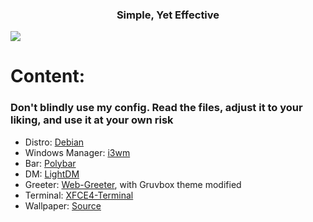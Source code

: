 <div align="center">
  <h3>Simple, Yet Effective</h3>
</div>

![](https://github.com/akhoanv/simple_yet_effective/blob/main/screenshots/desktop.png?raw=true)

# Content:

### Don't blindly use my config. Read the files, adjust it to your liking, and use it at your own risk ###

- Distro: [Debian](https://www.debian.org/)
- Windows Manager: [i3wm](https://i3wm.org/) 
- Bar: [Polybar](https://github.com/polybar/polybar)
- DM: [LightDM](https://wiki.archlinux.org/title/LightDM)
- Greeter: [Web-Greeter](https://github.com/JezerM/web-greeter), with Gruvbox theme modified
- Terminal: [XFCE4-Terminal](https://docs.xfce.org/apps/terminal/start)
- Wallpaper: [Source](https://www.pexels.com/photo/adventure-alpine-background-black-and-white-355747/)
